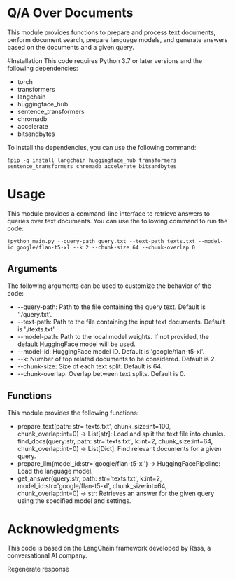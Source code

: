 # Q/A Over Documents
This module provides functions to prepare and process text documents, perform document search, prepare language models, and generate answers based on the documents and a given query.

#Installation
This code requires Python 3.7 or later versions and the following dependencies:

- torch
- transformers
- langchain
- huggingface_hub
- sentence_transformers
- chromadb
- accelerate
- bitsandbytes

To install the dependencies, you can use the following command:

`!pip -q install langchain huggingface_hub transformers sentence_transformers chromadb accelerate bitsandbytes`


# Usage
This module provides a command-line interface to retrieve answers to queries over text documents. You can use the following command to run the code:


`!python main.py --query-path query.txt --text-path texts.txt --model-id google/flan-t5-xl --k 2 --chunk-size 64 --chunk-overlap 0`

## Arguments
The following arguments can be used to customize the behavior of the code:

- --query-path: Path to the file containing the query text. Default is './query.txt'.
- --text-path: Path to the file containing the input text documents. Default is './texts.txt'.
- --model-path: Path to the local model weights. If not provided, the default HuggingFace model will be used.
- --model-id: HuggingFace model ID. Default is 'google/flan-t5-xl'.
- --k: Number of top related documents to be considered. Default is 2.
- --chunk-size: Size of each text split. Default is 64.
- --chunk-overlap: Overlap between text splits. Default is 0.

## Functions
This module provides the following functions:

- prepare_text(path: str='texts.txt', chunk_size:int=100, chunk_overlap:int=0) -> List[str]: Load and split the text file into chunks.
find_docs(query:str, path: str='texts.txt', k:int=2, chunk_size:int=64, chunk_overlap:int=0) -> List[Dict]: Find relevant documents for a given query.
- prepare_llm(model_id:str='google/flan-t5-xl') -> HuggingFacePipeline: Load the language model.
- get_answer(query:str, path: str='texts.txt', k:int=2, model_id:str='google/flan-t5-xl', chunk_size:int=64, chunk_overlap:int=0) -> str: Retrieves an answer for the given query using the specified model and settings.

# Acknowledgments
This code is based on the LangChain framework developed by Rasa, a conversational AI company.




Regenerate response
